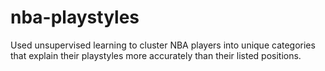 # nba-playstyles
Used unsupervised learning to cluster NBA players into unique categories that explain their playstyles more accurately than their listed positions.
